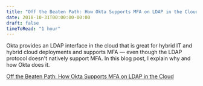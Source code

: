 ```yaml
---
title: "Off the Beaten Path: How Okta Supports MFA on LDAP in the Cloud"
date: 2018-10-31T00:00:00-00:00
draft: false
timeToRead: "1 hour"
---
```


Okta provides an LDAP interface in the cloud that is great for hybrid IT and hybrid cloud deployments and supports MFA — even though the LDAP protocol doesn't natively support MFA. In this blog post, I explain why and how Okta does it.

<a href="//www.okta.com/security-blog/2018/10/off-the-beaten-path-how-okta-supports-mfa-on-ldap-in-the-cloud/" target="bash">Off the Beaten Path: How Okta Supports MFA on LDAP in the Cloud</a>
